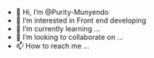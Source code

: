 - 👋 Hi, I’m @Purity-Munyendo
- 👀 I’m interested in Front end developing
- 🌱 I’m currently learning ...
- 💞️ I’m looking to collaborate on ...
- 📫 How to reach me ...

<!---
Purity-Munyendo/Purity-Munyendo is a ✨ special ✨ repository because its `README.md` (this file) appears on your GitHub profile.
You can click the Preview link to take a look at your changes.
--->
